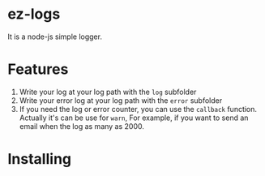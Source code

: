 # ez-logs
It is a node-js simple logger.

# Features
1. Write your log at your log path with the <code>log</code> subfolder
2. Write your error log at your log path with the <code>error</code> subfolder
3. If you need the log or error counter, you can use the <code>callback</code> function. Actually it's can be use for <code>warn</code>, For example, if you want to send an email when the log as many as 2000.

# Installing
